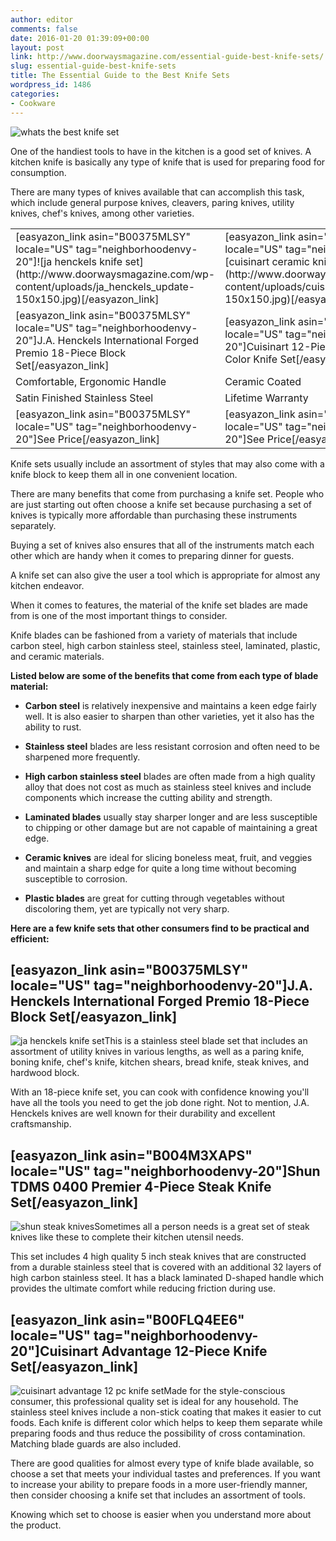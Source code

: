 ```yaml
---
author: editor
comments: false
date: 2016-01-20 01:39:09+00:00
layout: post
link: http://www.doorwaysmagazine.com/essential-guide-best-knife-sets/
slug: essential-guide-best-knife-sets
title: The Essential Guide to the Best Knife Sets
wordpress_id: 1486
categories:
- Cookware
---
```


![whats the best knife set](http://www.doorwaysmagazine.com/wp-content/uploads/best_knife_sets.jpg)

One of the handiest tools to have in the kitchen is a good set of knives. A kitchen knife is basically any type of knife that is used for preparing food for consumption.  

There are many types of knives available that can accomplish this task, which include general purpose knives, cleavers, paring knives, utility knives, chef's knives, among other varieties. 

<table >
<tr >

<td >[easyazon_link asin="B00375MLSY" locale="US" tag="neighborhoodenvy-20"]![ja henckels knife set](http://www.doorwaysmagazine.com/wp-content/uploads/ja_henckels_update-150x150.jpg)[/easyazon_link]
</td>

<td >[easyazon_link asin="B00N9HWFLS" locale="US" tag="neighborhoodenvy-20"]![cuisinart ceramic knife set](http://www.doorwaysmagazine.com/wp-content/uploads/cuisinart_ceramic_update-150x150.jpg)[/easyazon_link]
</td>

<td >[easyazon_link asin="B0016P3708" locale="US" tag="neighborhoodenvy-20"]![chicago cutlery knife set](http://www.doorwaysmagazine.com/wp-content/uploads/chicago_cutlery_update-150x150.jpg)[/easyazon_link]
</td>

<td >[easyazon_link asin="B000PL1A2Q" locale="US" tag="neighborhoodenvy-20"]![victorinox straight edge steak knives](http://www.doorwaysmagazine.com/wp-content/uploads/victorinox_straight_edge_steak-150x150.jpg)[/easyazon_link]
</td>
</tr>
<tr >

<td >[easyazon_link asin="B00375MLSY" locale="US" tag="neighborhoodenvy-20"]J.A. Henckels International Forged Premio 18-Piece Block Set[/easyazon_link]
</td>

<td >[easyazon_link asin="B00N9HWFLS" locale="US" tag="neighborhoodenvy-20"]Cuisinart 12-Piece Ceramic Coated Color Knife Set[/easyazon_link]
</td>

<td >[easyazon_link asin="B0016P3708" locale="US" tag="neighborhoodenvy-20"]Chicago Cutlery 18-Piece Insignia Steel Knife Set[/easyazon_link]
</td>

<td >[easyazon_link asin="B000PL1A2Q" locale="US" tag="neighborhoodenvy-20"]Victorinox 4-3/4-Inch Straight-Edge Pointed-Tip Steak Knife[/easyazon_link]
</td>
</tr>
<tr >

<td >Comfortable, Ergonomic Handle
</td>

<td >Ceramic Coated
</td>

<td >Built in Sharpener
</td>

<td >Ice Tempered for Sustained Sharpness
</td>
</tr>
<tr >

<td >Satin Finished Stainless Steel
</td>

<td >Lifetime Warranty
</td>

<td >High-Carbon Stainless Steel
</td>

<td >Classic Rosewood Handles
</td>
</tr>
<tr >

<td >[easyazon_link asin="B00375MLSY" locale="US" tag="neighborhoodenvy-20"]See Price[/easyazon_link]
</td>

<td >[easyazon_link asin="B00N9HWFLS" locale="US" tag="neighborhoodenvy-20"]See Price[/easyazon_link]
</td>

<td >[easyazon_link asin="B0016P3708" locale="US" tag="neighborhoodenvy-20"]See Price[/easyazon_link]
</td>

<td >[easyazon_link asin="B000PL1A2Q" locale="US" tag="neighborhoodenvy-20"]See Price[/easyazon_link]
</td>
</tr>
</table>

Knife sets usually include an assortment of styles that may also come with a knife block to keep them all in one convenient location. 

There are many benefits that come from purchasing a knife set. People who are just starting out often choose a knife set because purchasing a set of knives is typically more affordable than purchasing these instruments separately. 

Buying a set of knives also ensures that all of the instruments match each other which are handy when it comes to preparing dinner for guests.

A knife set can also give the user a tool which is appropriate for almost any kitchen endeavor.

When it comes to features, the material of the knife set blades are made from is one of the most important things to consider. 

Knife blades can be fashioned from a variety of materials that include carbon steel, high carbon stainless steel, stainless steel, laminated, plastic, and ceramic materials. 

**Listed below are some of the benefits that come from each type of blade material:**





  * **Carbon steel** is relatively inexpensive and maintains a keen edge fairly well. It is also easier to sharpen than other varieties, yet it also has the ability to rust. 


  * **Stainless steel** blades are less resistant corrosion and often need to be sharpened more frequently.


  * **High carbon stainless steel** blades are often made from a high quality alloy that does not cost as much as stainless steel knives and include components which increase the cutting ability and strength.


  * **Laminated blades** usually stay sharper longer and are less susceptible to chipping or other damage but are not capable of maintaining a great edge.


  * **Ceramic knives** are ideal for slicing boneless meat, fruit, and veggies and maintain a sharp edge for quite a long time without becoming susceptible to corrosion.


  * **Plastic blades** are great for cutting through vegetables without discoloring them, yet are typically not very sharp.



**Here are a few knife sets that other consumers find to be practical and efficient:**



## [easyazon_link asin="B00375MLSY" locale="US" tag="neighborhoodenvy-20"]J.A. Henckels International Forged Premio 18-Piece Block Set[/easyazon_link]



![ja henckels knife set](http://www.doorwaysmagazine.com/wp-content/uploads/ja_henckels_update-150x150.jpg)This is a stainless steel blade set that includes an assortment of utility knives in various lengths, as well as a paring knife, boning knife, chef's knife, kitchen shears, bread knife, steak knives, and hardwood block. 

With an 18-piece knife set, you can cook with confidence knowing you'll have all the tools you need to get the job done right. Not to mention, J.A. Henckels knives are well known for their durability and excellent craftsmanship. 



## [easyazon_link asin="B004M3XAPS" locale="US" tag="neighborhoodenvy-20"]Shun TDMS 0400 Premier 4-Piece Steak Knife Set[/easyazon_link]



![shun steak knives](http://www.doorwaysmagazine.com/wp-content/uploads/shun_steak_knives-150x150.jpg)Sometimes all a person needs is a great set of steak knives like these to complete their kitchen utensil needs. 

This set includes 4 high quality 5 inch steak knives that are constructed from a durable stainless steel that is covered with an additional 32 layers of high carbon stainless steel. It has a black laminated D-shaped handle which provides the ultimate comfort while reducing friction during use.



## [easyazon_link asin="B00FLQ4EE6" locale="US" tag="neighborhoodenvy-20"]Cuisinart Advantage 12-Piece Knife Set[/easyazon_link]



![cuisinart advantage 12 pc knife set](http://www.doorwaysmagazine.com/wp-content/uploads/cuisinart_advantage_12_pc-150x150.jpg)Made for the style-conscious consumer, this professional quality set is ideal for any household.  The stainless steel knives include a non-stick coating that makes it easier to cut foods. Each knife is different color which helps to keep them separate while preparing foods and thus reduce the possibility of cross contamination. Matching blade guards are also included. 

There are good qualities for almost every type of knife blade available, so choose a set that meets your individual tastes and preferences. If you want to increase your ability to prepare foods in a more user-friendly manner, then consider choosing a knife set that includes an assortment of tools. 

Knowing which set to choose is easier when you understand more about the product.
